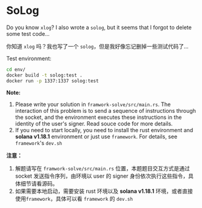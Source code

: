 # SoLog

Do you know `xlog`? I also wrote a `solog`, but it seems that I forgot to delete some test code...

你知道 `xlog` 吗？我也写了一个 `solog`，但是我好像忘记删掉一些测试代码了...

Test environment:

```sh
cd env/
docker build -t solog:test .
docker run -p 1337:1337 solog:test
```
**Note:**

1. Please write your solution in `framwork-solve/src/main.rs`. The interaction of this problem is to send a sequence of instructions through the socket, and the environment executes these instructions in the identity of the user's signer. Read souce code for more details.
2. If you need to start locally, you need to install the rust environment and **solana v1.18.1** environment or just use `framework`. For details, see `framework`'s `dev.sh`

**注意：**

1. 解题请写在 `framwork-solve/src/main.rs` 位置，本题题目交互方式是通过 socket 发送指令序列，由环境以 user 的 signer 身份依次执行这些指令，具体细节请看源码。
2. 如果需要本地启动，需要安装 rust 环境以及 **solana v1.18.1** 环境，或者直接使用`framework`，具体可以看 `framework` 的 `dev.sh`
